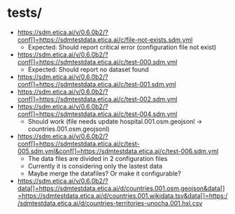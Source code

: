 # tests/


<!--

- http://git.workspace.localhost/fititnt/spatial-data-maching/public/?data[]=https://sdmtestdata.etica.ai/d/hospital.076.osm.geojson&data[]=https://sdmtestdata.etica.ai/d/hospital.001.wikidata.tsv



- http://git.workspace.localhost/fititnt/spatial-data-maching/public/?conf[]=https://raw.githubusercontent.com/fititnt/spatial-data-maching/main/tests/test-1.sdm.yml&data[]=https://sdmtestdata.etica.ai/d/hospital.076.osm.geojson&data[]=https://sdmtestdata.etica.ai/d/hospital.001.wikidata.tsv


http://git.workspace.localhost/fititnt/spatial-data-maching/public/?conf[]=https://raw.githubusercontent.com/fititnt/spatial-data-maching/main/tests/test-1.sdm.yml&data[]=https://sdmtestdata.etica.ai/d/countries.001.osm.geojson&data[]=https://sdmtestdata.etica.ai/d/countries.001.wikidata.tsv&data[]=https://sdmtestdata.etica.ai/d/countries-territories-unocha.001.hxl.csv


@TODO 1. make conf files without data and at same time load the data by URL parameters
@TODO 2. make conf files with one dataset and at same time load other datasets data by URL parameters, as if the first dataset could be considered a default value for target conflation (if not specified other value)

-->

- https://sdm.etica.ai/v/0.6.0b2/?conf[]=https://sdmtestdata.etica.ai/c/file-not-exists.sdm.yml
  - Expected: Should report critical error (configuration file not exist)
- https://sdm.etica.ai/v/0.6.0b2/?conf[]=https://sdmtestdata.etica.ai/c/test-000.sdm.yml
  - Expected: Should report no dataset found
- https://sdm.etica.ai/v/0.6.0b2/?conf[]=https://sdmtestdata.etica.ai/c/test-001.sdm.yml
- https://sdm.etica.ai/v/0.6.0b2/?conf[]=https://sdmtestdata.etica.ai/c/test-002.sdm.yml
- https://sdm.etica.ai/v/0.6.0b2/?conf[]=https://sdmtestdata.etica.ai/c/test-004.sdm.yml
  - Should work (file needs update hospital.001.osm.geojsonl -> countries.001.osm.geojsonl)
- https://sdm.etica.ai/v/0.6.0b2/?conf[]=https://sdmtestdata.etica.ai/c/test-005.sdm.yml&conf[]=https://sdmtestdata.etica.ai/c/test-006.sdm.yml
  - The data files are divided in 2 configuration files
  - Currently it is considering only the lastest data
  - Maybe merge the datafiles? Or make it configurable?
- https://sdm.etica.ai/v/0.6.0b2/?data[]=https://sdmtestdata.etica.ai/d/countries.001.osm.geojson&data[]=https://sdmtestdata.etica.ai/d/countries.001.wikidata.tsv&data[]=https://sdmtestdata.etica.ai/d/countries-territories-unocha.001.hxl.csv
